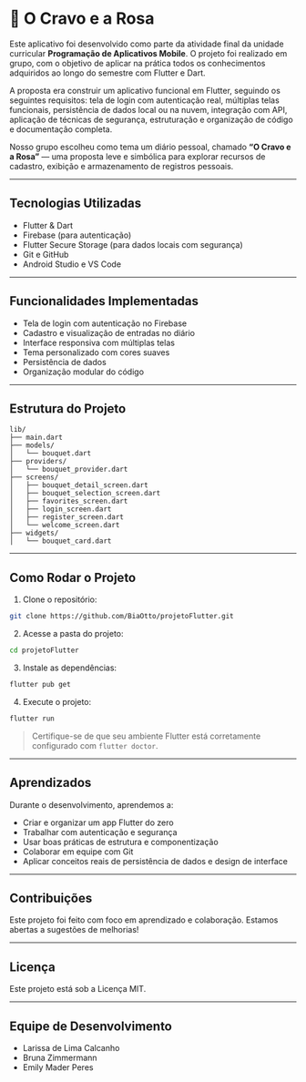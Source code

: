 # 🌹 O Cravo e a Rosa

Este aplicativo foi desenvolvido como parte da atividade final da unidade curricular **Programação de Aplicativos Mobile**. O projeto foi realizado em grupo, com o objetivo de aplicar na prática todos os conhecimentos adquiridos ao longo do semestre com Flutter e Dart.

A proposta era construir um aplicativo funcional em Flutter, seguindo os seguintes requisitos: tela de login com autenticação real, múltiplas telas funcionais, persistência de dados local ou na nuvem, integração com API, aplicação de técnicas de segurança, estruturação e organização de código e documentação completa.

Nosso grupo escolheu como tema um diário pessoal, chamado **“O Cravo e a Rosa”** — uma proposta leve e simbólica para explorar recursos de cadastro, exibição e armazenamento de registros pessoais.

---

## Tecnologias Utilizadas

- Flutter & Dart  
- Firebase (para autenticação)  
- Flutter Secure Storage (para dados locais com segurança)  
- Git e GitHub  
- Android Studio e VS Code  

---

## Funcionalidades Implementadas

- Tela de login com autenticação no Firebase  
- Cadastro e visualização de entradas no diário  
- Interface responsiva com múltiplas telas  
- Tema personalizado com cores suaves  
- Persistência de dados  
- Organização modular do código  

---

## Estrutura do Projeto

```
lib/
├── main.dart
├── models/
│   └── bouquet.dart
├── providers/
│   └── bouquet_provider.dart
├── screens/
│   ├── bouquet_detail_screen.dart
│   ├── bouquet_selection_screen.dart
│   ├── favorites_screen.dart
│   ├── login_screen.dart
│   ├── register_screen.dart
│   └── welcome_screen.dart
├── widgets/
│   └── bouquet_card.dart
```

---

## Como Rodar o Projeto

1. Clone o repositório:  
```bash
git clone https://github.com/BiaOtto/projetoFlutter.git
```

2. Acesse a pasta do projeto:  
```bash
cd projetoFlutter
```

3. Instale as dependências:  
```bash
flutter pub get
```

4. Execute o projeto:  
```bash
flutter run
```

> Certifique-se de que seu ambiente Flutter está corretamente configurado com `flutter doctor`.

---

## Aprendizados

Durante o desenvolvimento, aprendemos a:  
- Criar e organizar um app Flutter do zero  
- Trabalhar com autenticação e segurança  
- Usar boas práticas de estrutura e componentização  
- Colaborar em equipe com Git  
- Aplicar conceitos reais de persistência de dados e design de interface  

---

## Contribuições

Este projeto foi feito com foco em aprendizado e colaboração. Estamos abertas a sugestões de melhorias!

---

## Licença

Este projeto está sob a Licença MIT.

---

## Equipe de Desenvolvimento

- Larissa de Lima Calcanho  
- Bruna Zimmermann  
- Emily Mader Peres
